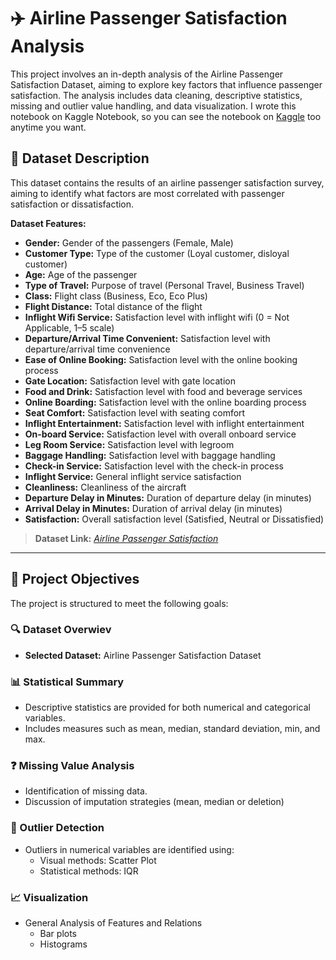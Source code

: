 # ✈️ Airline Passenger Satisfaction Analysis

This project involves an in-depth analysis of the Airline Passenger Satisfaction Dataset, aiming to explore key factors that influence passenger satisfaction. The analysis includes data cleaning, descriptive statistics, missing and outlier value handling, and data visualization. I wrote this notebook on Kaggle Notebook, so you can see the notebook on [Kaggle](https://www.kaggle.com/code/nazliyusufoglu/airline-passenger-data-analysis) too anytime you want.

## 📂 Dataset Description

This dataset contains the results of an airline passenger satisfaction survey, aiming to identify what factors are most correlated with passenger satisfaction or dissatisfaction.

**Dataset Features:**

- **Gender:** Gender of the passengers (Female, Male)  
- **Customer Type:** Type of the customer (Loyal customer, disloyal customer)  
- **Age:** Age of the passenger  
- **Type of Travel:** Purpose of travel (Personal Travel, Business Travel)  
- **Class:** Flight class (Business, Eco, Eco Plus)  
- **Flight Distance:** Total distance of the flight  
- **Inflight Wifi Service:** Satisfaction level with inflight wifi (0 = Not Applicable, 1–5 scale)  
- **Departure/Arrival Time Convenient:** Satisfaction level with departure/arrival time convenience  
- **Ease of Online Booking:** Satisfaction level with the online booking process  
- **Gate Location:** Satisfaction level with gate location  
- **Food and Drink:** Satisfaction level with food and beverage services  
- **Online Boarding:** Satisfaction level with the online boarding process  
- **Seat Comfort:** Satisfaction level with seating comfort  
- **Inflight Entertainment:** Satisfaction level with inflight entertainment  
- **On-board Service:** Satisfaction level with overall onboard service  
- **Leg Room Service:** Satisfaction level with legroom  
- **Baggage Handling:** Satisfaction level with baggage handling  
- **Check-in Service:** Satisfaction level with the check-in process  
- **Inflight Service:** General inflight service satisfaction  
- **Cleanliness:** Cleanliness of the aircraft  
- **Departure Delay in Minutes:** Duration of departure delay (in minutes)  
- **Arrival Delay in Minutes:** Duration of arrival delay (in minutes)  
- **Satisfaction:** Overall satisfaction level (Satisfied, Neutral or Dissatisfied)


> **Dataset Link:** *[Airline Passenger Satisfaction](https://www.kaggle.com/datasets/teejmahal20/airline-passenger-satisfaction)*

---

## 🎯 Project Objectives

The project is structured to meet the following goals:

### 🔍 Dataset Overwiev
- **Selected Dataset:** Airline Passenger Satisfaction Dataset

### 📊 Statistical Summary
- Descriptive statistics are provided for both numerical and categorical variables.
- Includes measures such as mean, median, standard deviation, min, and max.

### ❓ Missing Value Analysis
- Identification of missing data.
- Discussion of imputation strategies (mean, median or deletion)

### 🚨 Outlier Detection
- Outliers in numerical variables are identified using:
  - Visual methods: Scatter Plot
  - Statistical methods: IQR 

### 📈 Visualization
- General Analysis of Features and Relations 
  - Bar plots
  - Histograms
 

